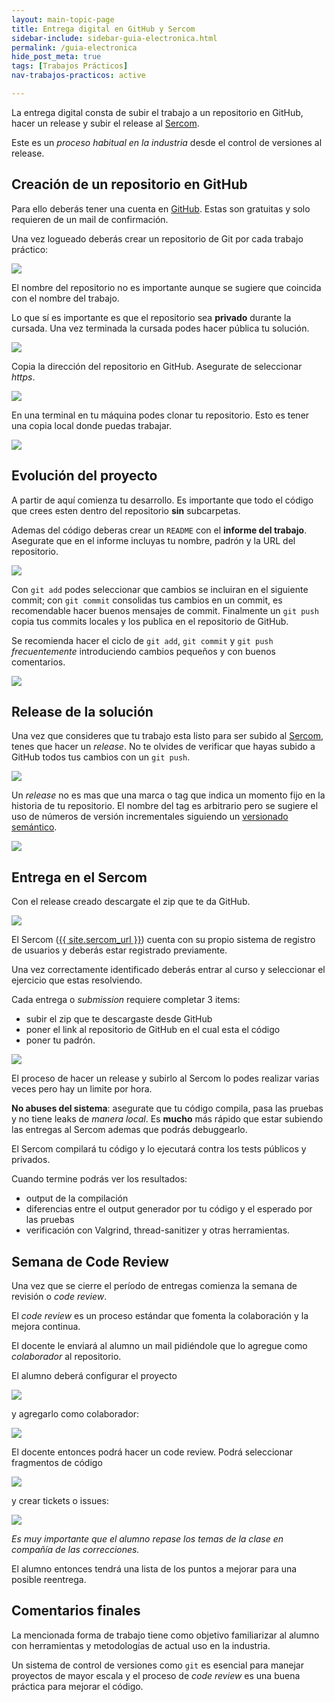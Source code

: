```yaml
---
layout: main-topic-page
title: Entrega digital en GitHub y Sercom
sidebar-include: sidebar-guia-electronica.html
permalink: /guia-electronica
hide_post_meta: true
tags: [Trabajos Prácticos]
nav-trabajos-practicos: active

---
```


La entrega digital consta de subir el trabajo a un repositorio
en GitHub, hacer un release y subir el release al
<a href="{{ site.sercom_url }}" target="_blank">Sercom</a>.

Este es un *proceso habitual en la industria* desde el control
de versiones al release.

## Creación de un repositorio en GitHub

Para ello deberás tener una cuenta en [GitHub](https://github.com/).
Estas son gratuitas y solo requieren de un mail de confirmación.

Una vez logueado deberás crear un repositorio de Git por cada
trabajo práctico:

<img style="max-width: 100%;" src="assets/img/git/01_create_repo.png" />

El nombre del repositorio no es importante aunque se sugiere que
coincida con el nombre del trabajo.

Lo que sí es importante es que el repositorio sea **privado** durante
la cursada. Una vez terminada la cursada podes hacer pública tu solución.

<img style="max-width: 100%;" src="assets/img/git/02_private_repo.png" />

Copia la dirección del repositorio en GitHub. Asegurate de seleccionar
*https*.

<img style="max-width: 100%;" src="assets/img/git/03_copy_name.png" />

En una terminal en tu máquina podes clonar tu repositorio. Esto es
tener una copia local donde puedas trabajar.

<img style="max-width: 100%;" src="assets/img/git/04_clone.png" />


## Evolución del proyecto

A partir de aquí comienza tu desarrollo. Es importante que todo el
código que crees esten dentro del repositorio **sin** subcarpetas.

Ademas del código deberas crear un `README` con el **informe del trabajo**.
Asegurate que en el informe incluyas tu nombre, padrón y la URL del
repositorio.

<img style="max-width: 100%;" src="assets/img/git/05_code_and_readme.png" />

Con `git add` podes seleccionar que cambios se incluiran en el siguiente
commit; con `git commit` consolidas tus cambios en un commit, es recomendable
hacer buenos mensajes de commit. Finalmente un `git push` copia tus commits
locales y los publica en el repositorio de GitHub.

Se recomienda hacer el ciclo de `git add`, `git commit` y `git push`
*frecuentemente* introduciendo cambios pequeños y con buenos comentarios.

<img style="max-width: 100%;" src="assets/img/git/06_commit_push.png" />

## Release de la solución

Una vez que consideres que tu trabajo esta listo para ser subido al
<a href="{{ site.sercom_url }}" target="_blank">Sercom</a>, tenes
que hacer un *release*. No te olvides de verificar que hayas subido
a GitHub todos tus cambios con un `git push`.

<img style="max-width: 100%;" src="assets/img/git/07_check.png" />

Un *release* no es mas que una marca o tag que indica un momento
fijo en la historia de tu repositorio. El nombre del tag es
arbitrario pero se sugiere el uso de números de versión incrementales
siguiendo un [versionado semántico](https://semver.org/lang/es/).

<img style="max-width: 80%;" src="assets/img/git/08_release.png" />

## Entrega en el Sercom

Con el release creado descargate el zip que te da GitHub.

<img style="max-width: 80%;" src="assets/img/git/09_download_code.png" />

El Sercom (<a href="{{ site.sercom_url }}" target="_blank">{{ site.sercom_url }}</a>)
cuenta con su propio sistema de registro de usuarios y deberás estar
registrado previamente.

Una vez correctamente identificado deberás entrar al curso y seleccionar
el ejercicio que estas resolviendo.

Cada entrega o *submission* requiere completar 3 items:
 - subir el zip que te descargaste desde GitHub
 - poner el link al repositorio de GitHub en el cual esta el código
 - poner tu padrón.

<img style="max-width: 100%;" src="assets/img/git/11_subir_entrega.png" />

El proceso de hacer un release y subirlo al Sercom lo podes realizar
varias veces pero hay un limite por hora.

**No abuses del sistema**: asegurate que
tu código compila, pasa las pruebas y no tiene leaks de *manera local*.
Es **mucho** más rápido que estar subiendo las entregas al Sercom ademas
que podrás debuggearlo.

El Sercom compilará tu código y lo ejecutará contra los tests públicos y
privados.

Cuando termine podrás ver los resultados:
 - output de la compilación
 - diferencias entre el output generador por tu código y el esperado por
las pruebas
 - verificación con Valgrind, thread-sanitizer y otras herramientas.

## Semana de Code Review

Una vez que se cierre el período de entregas comienza la semana de
revisión o *code review*.

El *code review* es un proceso estándar que fomenta la colaboración
y la mejora continua.

El docente le enviará al alumno un mail pidiéndole que lo agregue como
*colaborador* al repositorio.

El alumno deberá configurar el proyecto

<img style="max-width: 100%;" src="assets/img/git/12_settings.png" />

y agregarlo como colaborador:

<img style="max-width: 60%;" src="assets/img/git/13_add_collaborator.png" />

El docente entonces podrá hacer un code review. Podrá
seleccionar fragmentos de código

<img style="max-width: 60%;" src="assets/img/git/14_file_issue.png" />

y crear tickets o issues:

<img style="max-width: 100%;" src="assets/img/git/15_fill_issue.png" />

*Es muy importante que el alumno repase los temas de la clase en
compañía de las correcciones.*

El alumno entonces tendrá una lista de los puntos a mejorar
para una posible reentrega.

## Comentarios finales

La mencionada forma de trabajo tiene como objetivo familiarizar
al alumno con herramientas y metodologías de actual uso en la industria.

Un sistema de control de versiones como `git` es esencial para manejar
proyectos de mayor escala y el proceso de *code review* es una buena
práctica para mejorar el código.
